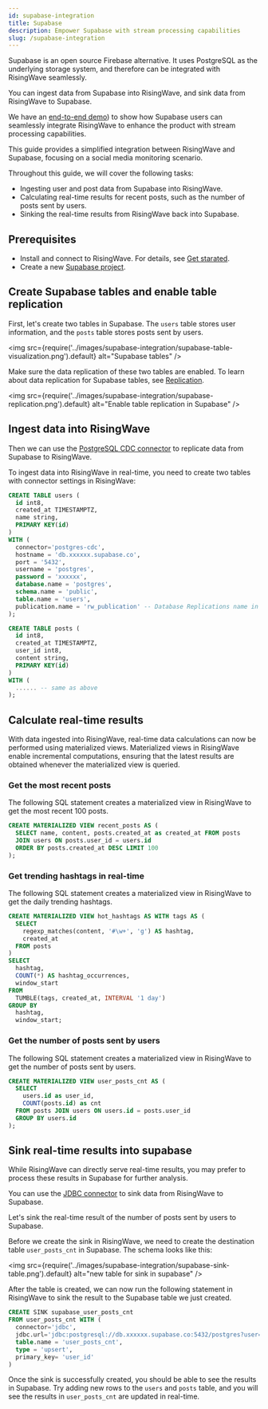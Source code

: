 ```yaml
---
id: supabase-integration
title: Supabase
description: Empower Supabase with stream processing capabilities 
slug: /supabase-integration
---
```

<head>
  <link rel="canonical" href="https://docs.risingwave.com/docs/current/supabase-integration/" />
</head>

Supabase is an open source Firebase alternative. It uses PostgreSQL as the underlying storage system, and therefore can be integrated with RisingWave seamlessly.

You can ingest data from Supabase into RisingWave, and sink data from RisingWave to Supabase.

We have an [end-to-end demo](https://www.risingwave.com/blog/unleash-the-true-power-of-supabase-realtime-with-risingwave/)) to show how Supabase users can seamlessly integrate RisingWave to enhance the product with stream processing capabilities.

This guide provides a simplified integration between RisingWave and Supabase, focusing on a social media monitoring scenario.

Throughout this guide, we will cover the following tasks:

- Ingesting user and post data from Supabase into RisingWave.
- Calculating real-time results for recent posts, such as the number of posts sent by users.
- Sinking the real-time results from RisingWave back into Supabase.

## Prerequisites

- Install and connect to RisingWave. For details, see [Get starated](get-started.md).
- Create a new [Supabase project](https://supabase.com/docs/guides/getting-started).

## Create Supabase tables and enable table replication

First, let's create two tables in Supabase. The `users` table stores user information, and the `posts` table stores posts sent by users.

<img
  src={require('../images/supabase-integration/supabase-table-visualization.png').default}
  alt="Supabase tables"
/>

Make sure the data replication of these two tables are enabled. To learn about data replication for Supabase tables, see [Replication](https://supabase.com/docs/guides/database/replication).

<img
  src={require('../images/supabase-integration/supabase-replication.png').default}
  alt="Enable table replication in Supabase"
/>

## Ingest data into RisingWave

Then we can use the [PostgreSQL CDC connector](/guides/ingest-from-postgres-cdc.md) to replicate data from Supabase to RisingWave.

To ingest data into RisingWave in real-time, you need to create two tables with connector settings in RisingWave:

```sql title="First table"
CREATE TABLE users (
  id int8,
  created_at TIMESTAMPTZ, 
  name string,
  PRIMARY KEY(id)
) 
WITH (
  connector='postgres-cdc',
  hostname = 'db.xxxxxx.supabase.co',
  port = '5432',
  username = 'postgres',
  password = 'xxxxxx',
  database.name = 'postgres',
  schema.name = 'public',
  table.name = 'users',
  publication.name = 'rw_publication' -- Database Replications name in Supabase
);
```

```sql title="Second table"
CREATE TABLE posts (
  id int8,
  created_at TIMESTAMPTZ, 
  user_id int8,
  content string,
  PRIMARY KEY(id)
) 
WITH (
  ...... -- same as above
);
```

## Calculate real-time results

With data ingested into RisingWave, real-time data calculations can now be performed using materialized views. Materialized views in RisingWave enable incremental computations, ensuring that the latest results are obtained whenever the materialized view is queried.

### Get the most recent posts

The following SQL statement creates a materialized view in RisingWave to get the most recent 100 posts.

```sql
CREATE MATERIALIZED VIEW recent_posts AS (
  SELECT name, content, posts.created_at as created_at FROM posts 
  JOIN users ON posts.user_id = users.id
  ORDER BY posts.created_at DESC LIMIT 100
);
```

### Get trending hashtags in real-time

The following SQL statement creates a materialized view in RisingWave to get the daily trending hashtags.

```sql
CREATE MATERIALIZED VIEW hot_hashtags AS WITH tags AS (
  SELECT
    regexp_matches(content, '#\w+', 'g') AS hashtag,
    created_at
  FROM posts
)
SELECT
  hashtag,
  COUNT(*) AS hashtag_occurrences,
  window_start
FROM
  TUMBLE(tags, created_at, INTERVAL '1 day')
GROUP BY
  hashtag,
  window_start;
```

### Get the number of posts sent by users

The following SQL statement creates a materialized view in RisingWave to get the number of posts sent by users.

```sql
CREATE MATERIALIZED VIEW user_posts_cnt AS (
  SELECT 
    users.id as user_id,
    COUNT(posts.id) as cnt 
  FROM posts JOIN users ON users.id = posts.user_id
  GROUP BY users.id
);
```

## Sink real-time results into supabase

While RisingWave can directly serve real-time results, you may prefer to process these results in Supabase for further analysis.

You can use the [JDBC connector](/guides/sink-to-postgres.md) to sink data from RisingWave to Supabase.

Let's sink the real-time result of the number of posts sent by users to Supabase.

Before we create the sink in RisingWave, we need to create the destination table `user_posts_cnt` in Supabase. The schema looks like this:

<img
  src={require('../images/supabase-integration/supabase-sink-table.png').default}
  alt="new table for sink in supabase"
/>

After the table is created, we can now run the following statement in RisingWave to sink the result to the Supabase table we just created.

```sql
CREATE SINK supabase_user_posts_cnt 
FROM user_posts_cnt WITH (
  connector='jdbc',
  jdbc.url='jdbc:postgresql://db.xxxxxx.supabase.co:5432/postgres?user=postgres&password=xxxxxx',
  table.name = 'user_posts_cnt',
  type = 'upsert',
  primary_key= 'user_id'
)
```

Once the sink is successfully created, you should be able to see the results in Supabase. Try adding new rows to the `users` and `posts` table, and you will see the results in `user_posts_cnt` are updated in real-time.
